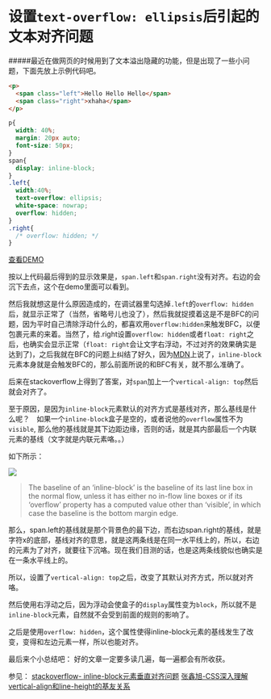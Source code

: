 设置```text-overflow: ellipsis```后引起的文本对齐问题
=======
#####最近在做网页的时候用到了文本溢出隐藏的功能，但是出现了一些小问题，下面先放上示例代码吧。

```html
<p>
  <span class="left">Hello Hello Hello</span>
  <span class="right">xhaha</span>
</p>
```

```css
p{
  width: 40%;
  margin: 20px auto;
  font-size: 50px;
}
span{
  display: inline-block;
}
.left{
  width:40%;
  text-overflow: ellipsis;
  white-space: nowrap;
  overflow: hidden;
}
.right{
  /* overflow: hidden; */
}
```
[查看DEMO](https://jsfiddle.net/pskpcfc8/1/)

按以上代码最后得到的显示效果是，```span.left```和```span.right```没有对齐。右边的会沉下去点，这个在demo里面可以看到。

然后我就想这是什么原因造成的，在调试器里勾选掉```.left```的```overflow: hidden```后，就显示正常了（当然，省略号儿也没了），然后我就捉摸着这是不是BFC的问题，因为平时自己清除浮动什么的，都喜欢用```overflow:hidden```来触发BFC，以便包裹元素的来着。当然了，给.right设置```overflow: hidden```或者```float: right```之后，也确实会显示正常（```float: right```会让文字右浮动，不过对齐的效果确实是达到了)，之后我就在BFC的问题上纠结了好久，因为[MDN](https://developer.mozilla.org/en-US/docs/Web/Guide/CSS/Block_formatting_context)上说了，```inline-block```元素本身就是会触发BFC的，那么前面所说的和BFC有关，就不那么准确了。

后来在stackoverflow上得到了答案，对```span```加上一个```vertical-align: top```然后就会对齐了。

至于原因，是因为```inline-block```元素默认的对齐方式是基线对齐，那么基线是什么呢？　如果一个```inline-block```盒子是空的，或者说他的```overflow```属性不为```visible```, 那么他的基线就是其下边距边缘，否则的话，就是其内部最后一个内联元素的基线（文字就是内联元素咯。。）

如下所示：

![](http://images2015.cnblogs.com/blog/852232/201601/852232-20160106180012621-339338620.png)

> The baseline of an ‘inline-block’ is the baseline of its last line box in the normal flow, unless it has either no in-flow line boxes or if its ‘overflow’ property has a computed value other than ‘visible’, in which case the baseline is the bottom margin edge.

那么，span.left的基线就是那个背景色的最下边，而右边span.right的基线，就是字符x的底部，基线对齐的意思，就是这两条线是在同一水平线上的，所以，右边的元素为了对齐，就要往下沉咯。现在我们目测的话，也是这两条线貌似也确实是在一条水平线上的。

所以，设置了```vertical-align: top```之后，改变了其默认对齐方式，所以就对齐咯。

然后使用右浮动之后，因为浮动会使盒子的```display```属性变为```block```，所以就不是```inline-block```元素，自然就不会受到前面的规则的影响了。

之后是使用```overflow: hidden```，这个属性使得inline-block元素的基线发生了改变，变得和左边元素一样，所以也能对齐。

最后来个小总结吧： 好的文章一定要多读几遍，每一遍都会有所收获。

参见： 
[stackoverflow- inline-block元素垂直对齐问题](http://stackoverflow.com/questions/12950479/why-does-inline-block-element-having-content-not-vertically-aligned)
[张鑫旭-CSS深入理解vertical-align和line-height的基友关系](http://www.zhangxinxu.com/wordpress/2015/08/css-deep-understand-vertical-align-and-line-height/)